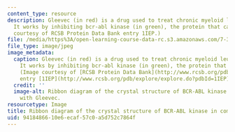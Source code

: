 ```yaml
---
content_type: resource
description: Gleevec (in red) is a drug used to treat chronic myeloid leukemia (CML).
  It works by inhibiting bcr-abl kinase (in green), the protein that causes CML. (Image
  courtesy of RCSB Protein Data Bank entry 1IEP.)
file: /media/https%3A/open-learning-course-data-rc.s3.amazonaws.com/7-341-bench-to-bedside-molecularly-targeted-therapies-in-blood-disorders-and-malignancy-fall-2009/9418486610e6ecaf57c0a5d752c7864f_7-341f09.jpg
file_type: image/jpeg
image_metadata:
  caption: Gleevec (in red) is a drug used to treat chronic myeloid leukemia (CML).
    It works by inhibiting bcr-abl kinase (in green), the protein that causes CML.
    (Image courtesy of [RCSB Protein Data Bank](http://www.rcsb.org/pdb/home/home.do)
    entry [1IEP](http://www.rcsb.org/pdb/explore/explore.do?pdbId=1IEP).)
  credit: ''
  image-alt: Ribbon diagram of the crystal structure of BCR-ABL kinase in complex
    with Gleevec.
resourcetype: Image
title: Ribbon diagram of the crystal structure of BCR-ABL kinase in complex with Gleevec
uid: 94184866-10e6-ecaf-57c0-a5d752c7864f
---
```

